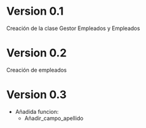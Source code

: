 # Version 0.1

Creación de la clase Gestor Empleados y Empleados

# Version 0.2

Creación de empleados 

# Version 0.3

-  Añadida funcion:
    -  Añadir_campo_apellido   